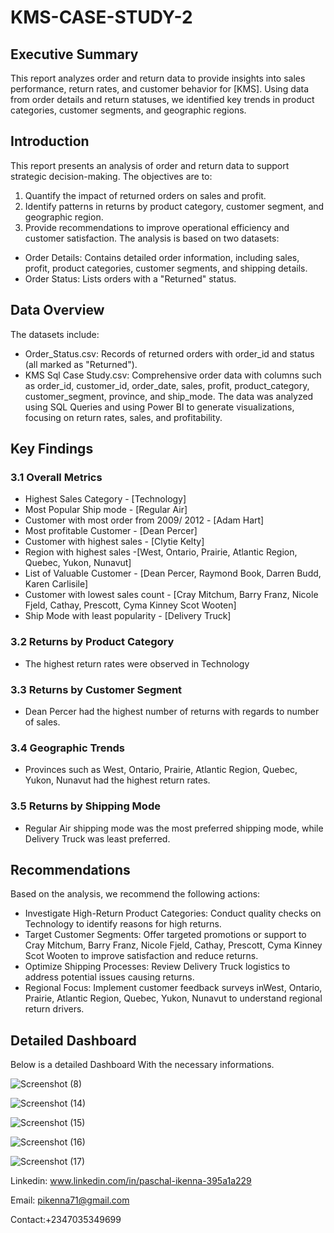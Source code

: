 # KMS-CASE-STUDY-2

## Executive Summary
This report analyzes order and return data to provide insights into sales performance, return
rates, and customer behavior for [KMS]. Using data from order details and
return statuses, we identified key trends in product categories, customer segments, and
geographic regions.

## Introduction
This report presents an analysis of order and return data to support strategic
decision-making. The objectives are to:
1. Quantify the impact of returned orders on sales and profit.
2. Identify patterns in returns by product category, customer segment, and geographic
region.
3. Provide recommendations to improve operational efficiency and customer
satisfaction.
The analysis is based on two datasets:
- Order Details: Contains detailed order information, including sales, profit, product
categories, customer segments, and shipping details.
- Order Status: Lists orders with a "Returned" status.

## Data Overview
The datasets include:
- Order_Status.csv: Records of returned orders with order_id and status (all marked
as "Returned").
- KMS Sql Case Study.csv: Comprehensive order data with columns such as
order_id, customer_id, order_date, sales, profit, product_category,
customer_segment, province, and ship_mode.
The data was analyzed using SQL Queries and using Power BI to generate visualizations,
focusing on return rates, sales, and profitability.

## Key Findings
### 3.1 Overall Metrics
- Highest Sales Category - [Technology]
- Most Popular Ship mode - [Regular Air]
- Customer with most order from 2009/ 2012 - [Adam Hart]
- Most profitable Customer - [Dean Percer]
- Customer with highest sales - [Clytie Kelty]
- Region with highest sales -[West, Ontario, Prairie, Atlantic Region, Quebec, Yukon,
Nunavut]
- List of Valuable Customer - [Dean Percer, Raymond Book, Darren Budd, Karen
Carlisile]
- Customer with lowest sales count - [Cray Mitchum, Barry Franz, Nicole Fjeld,
Cathay, Prescott, Cyma Kinney Scot Wooten]
- Ship Mode with least popularity - [Delivery Truck]

### 3.2 Returns by Product Category
- The highest return rates were observed in Technology

### 3.3 Returns by Customer Segment
- Dean Percer had the highest number of returns with regards to number of sales.

### 3.4 Geographic Trends
- Provinces such as West, Ontario, Prairie, Atlantic Region, Quebec, Yukon, Nunavut
had the highest return rates.

### 3.5 Returns by Shipping Mode
- Regular Air shipping mode was the most preferred shipping mode, while Delivery
Truck was least preferred.

## Recommendations
Based on the analysis, we recommend the following actions:
- Investigate High-Return Product Categories: Conduct quality checks on
Technology to identify reasons for high returns.
- Target Customer Segments: Offer targeted promotions or support to Cray Mitchum,
Barry Franz, Nicole Fjeld, Cathay, Prescott, Cyma Kinney Scot Wooten to improve
satisfaction and reduce returns.
- Optimize Shipping Processes: Review Delivery Truck logistics to address potential
issues causing returns.
- Regional Focus: Implement customer feedback surveys inWest, Ontario, Prairie,
Atlantic Region, Quebec, Yukon, Nunavut to understand regional return drivers.

## Detailed Dashboard
Below is a detailed Dashboard With the necessary informations.

![Screenshot (8)](https://github.com/user-attachments/assets/7e93b9fc-c03a-4299-99ff-9fb1317a8023)


![Screenshot (14)](https://github.com/user-attachments/assets/d4b5e1ff-b05f-45a5-b303-521c147381c3)

![Screenshot (15)](https://github.com/user-attachments/assets/79a1de83-1eb2-4de4-9919-8a26548bda5b)

![Screenshot (16)](https://github.com/user-attachments/assets/fc59fd5d-1b7c-4422-a779-1db306c81f34)

![Screenshot (17)](https://github.com/user-attachments/assets/1a490fd3-95cc-436e-a0fc-1fc27428bdc4)


Linkedin: www.linkedin.com/in/paschal-ikenna-395a1a229

Email: pikenna71@gmail.com

Contact:+2347035349699



